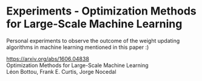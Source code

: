 # Experiments - Optimization Methods for Large-Scale Machine Learning
Personal experiments to observe the outcome of the weight updating algorithms in machine learning mentioned in this paper :)

https://arxiv.org/abs/1606.04838<br>
Optimization Methods for Large-Scale Machine Learning<br>
Léon Bottou, Frank E. Curtis, Jorge Nocedal<br>
